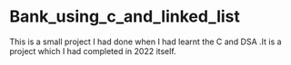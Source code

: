 # Bank_using_c_and_linked_list
This is a small project I had done when I had learnt the C and DSA .It is a project which I had completed in 2022 itself.
